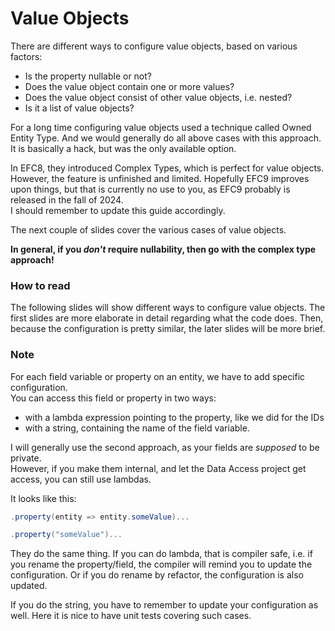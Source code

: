 # Value Objects

There are different ways to configure value objects, based on various factors:
* Is the property nullable or not?
* Does the value object contain one or more values?
* Does the value object consist of other value objects, i.e. nested?
* Is it a list of value objects?

For a long time configuring value objects used a technique called Owned Entity Type. And we would generally do all above cases with this approach.
It is basically a hack, but was the only available option.

In EFC8, they introduced Complex Types, which is perfect for value objects. 
However, the feature is unfinished and limited. Hopefully EFC9 improves upon things, but that is currently no use to you, as EFC9 probably is released in the fall of 2024.\
I should remember to update this guide accordingly.

The next couple of slides cover the various cases of value objects. 

**In general, if you _don't_ require nullability, then go with the complex type approach!**

### How to read
The following slides will show different ways to configure value objects. 
The first slides are more elaborate in detail regarding what the code does.
Then, because the configuration is pretty similar, the later slides will be more brief.

### Note
For each field variable or property on an entity, we have to add specific configuration.\
You can access this field or property in two ways: 
* with a lambda expression pointing to the property, like we did for the IDs
* with a string, containing the name of the field variable.

I will generally use the second approach, as your fields are _supposed_ to be private.\
However, if you make them internal, and let the Data Access project get access, you can still use lambdas.

It looks like this:

```csharp
.property(entity => entity.someValue)...

.property("someValue")...
```

They do the same thing. If you can do lambda, that is compiler safe, i.e. if you rename the property/field, the compiler will remind you to update the configuration. Or if you do rename by refactor, the configuration is also updated.

If you do the string, you have to remember to update your configuration as well. Here it is nice to have unit tests covering such cases. 
